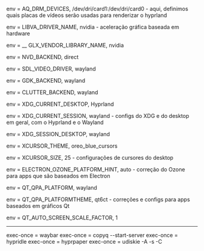 env = AQ_DRM_DEVICES, /dev/dri/card1:/dev/dri/card0 - aqui, definimos quais placas de vídeos serão usadas para renderizar o hyprland

env = LIBVA_DRIVER_NAME, nvidia - aceleração gráfica baseada em hardware

env = __ GLX_VENDOR_LIBRARY_NAME, nvidia

env = NVD_BACKEND, direct

env = SDL_VIDEO_DRIVER, wayland

env = GDK_BACKEND, wayland

env = CLUTTER_BACKEND, wayland

env = XDG_CURRENT_DESKTOP, Hyprland

env = XDG_CURRENT_SESSION, wayland - configs do XDG e do desktop em geral, com o Hyprland e o Wayland

env = XDG_SESSION_DESKTOP, wayland

env = XCURSOR_THEME, oreo_blue_cursors

env = XCURSOR_SIZE, 25 - configurações de cursores do desktop

env = ELECTRON_OZONE_PLATFORM_HINT, auto - correção do Ozone para apps que são baseados em Electron

env = QT_QPA_PLATFORM, wayland

env = QT_QPA_PLATFORMTHEME, qt6ct - correções e configs para apps baseados em gráficos Qt

env = QT_AUTO_SCREEN_SCALE_FACTOR, 1

------------------------------------------------------------------------------------------

exec-once = waybar
exec-once = copyq --start-server
exec-once = hypridle
exec-once = hyprpaper
exec-once = udiskie -A -s -C
